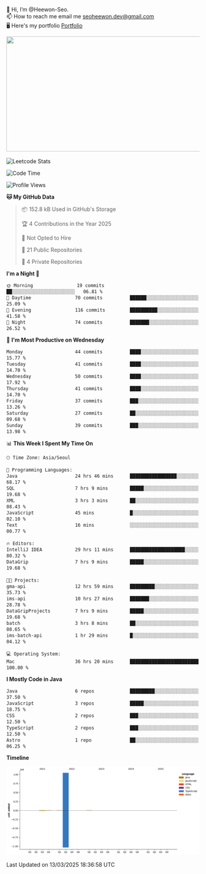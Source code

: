 👋 Hi, I’m @Heewon-Seo.  
📫 How to reach me email me seoheewon.dev@gmail.com   
🖥 Here's my portfolio [Portfolio](https://haileynotes.notion.site/HEEWON-SEO-f98fe97412ee4a6a94fd24fe6832f84c)

<a href="https://github.com/devxb/gitanimals">
<img
  src="https://render.gitanimals.org/farms/Heewon-Seo"
  width="600"
  height="300"
/>
</a>

![Leetcode Stats](https://leetcode.card.workers.dev/?username=Heewon-Seo)

 <!--START_SECTION:waka-->
![Code Time](http://img.shields.io/badge/Code%20Time-1%2C927%20hrs%2018%20mins-blue)

![Profile Views](http://img.shields.io/badge/Profile%20Views-0-blue)

**🐱 My GitHub Data** 

> 📦 152.8 kB Used in GitHub's Storage 
 > 
> 🏆 4 Contributions in the Year 2025
 > 
> 🚫 Not Opted to Hire
 > 
> 📜 21 Public Repositories 
 > 
> 🔑 4 Private Repositories 
 > 
**I'm a Night 🦉** 

```text
🌞 Morning                19 commits          ██░░░░░░░░░░░░░░░░░░░░░░░   06.81 % 
🌆 Daytime                70 commits          ██████░░░░░░░░░░░░░░░░░░░   25.09 % 
🌃 Evening                116 commits         ██████████░░░░░░░░░░░░░░░   41.58 % 
🌙 Night                  74 commits          ███████░░░░░░░░░░░░░░░░░░   26.52 % 
```
📅 **I'm Most Productive on Wednesday** 

```text
Monday                   44 commits          ████░░░░░░░░░░░░░░░░░░░░░   15.77 % 
Tuesday                  41 commits          ████░░░░░░░░░░░░░░░░░░░░░   14.70 % 
Wednesday                50 commits          ████░░░░░░░░░░░░░░░░░░░░░   17.92 % 
Thursday                 41 commits          ████░░░░░░░░░░░░░░░░░░░░░   14.70 % 
Friday                   37 commits          ███░░░░░░░░░░░░░░░░░░░░░░   13.26 % 
Saturday                 27 commits          ██░░░░░░░░░░░░░░░░░░░░░░░   09.68 % 
Sunday                   39 commits          ███░░░░░░░░░░░░░░░░░░░░░░   13.98 % 
```


📊 **This Week I Spent My Time On** 

```text
🕑︎ Time Zone: Asia/Seoul

💬 Programming Languages: 
Java                     24 hrs 46 mins      █████████████████░░░░░░░░   68.17 % 
SQL                      7 hrs 9 mins        █████░░░░░░░░░░░░░░░░░░░░   19.68 % 
XML                      3 hrs 3 mins        ██░░░░░░░░░░░░░░░░░░░░░░░   08.43 % 
JavaScript               45 mins             █░░░░░░░░░░░░░░░░░░░░░░░░   02.10 % 
Text                     16 mins             ░░░░░░░░░░░░░░░░░░░░░░░░░   00.77 % 

🔥 Editors: 
IntelliJ IDEA            29 hrs 11 mins      ████████████████████░░░░░   80.32 % 
DataGrip                 7 hrs 9 mins        █████░░░░░░░░░░░░░░░░░░░░   19.68 % 

🐱‍💻 Projects: 
gma-api                  12 hrs 59 mins      █████████░░░░░░░░░░░░░░░░   35.73 % 
ims-api                  10 hrs 27 mins      ███████░░░░░░░░░░░░░░░░░░   28.78 % 
DataGripProjects         7 hrs 9 mins        █████░░░░░░░░░░░░░░░░░░░░   19.68 % 
batch                    3 hrs 8 mins        ██░░░░░░░░░░░░░░░░░░░░░░░   08.65 % 
ims-batch-api            1 hr 29 mins        █░░░░░░░░░░░░░░░░░░░░░░░░   04.12 % 

💻 Operating System: 
Mac                      36 hrs 20 mins      █████████████████████████   100.00 % 
```

**I Mostly Code in Java** 

```text
Java                     6 repos             █████████░░░░░░░░░░░░░░░░   37.50 % 
JavaScript               3 repos             █████░░░░░░░░░░░░░░░░░░░░   18.75 % 
CSS                      2 repos             ███░░░░░░░░░░░░░░░░░░░░░░   12.50 % 
TypeScript               2 repos             ███░░░░░░░░░░░░░░░░░░░░░░   12.50 % 
Astro                    1 repo              ██░░░░░░░░░░░░░░░░░░░░░░░   06.25 % 
```



**Timeline**

![Lines of Code chart](https://raw.githubusercontent.com/Heewon-Seo/Heewon-Seo/main/assets/bar_graph.png)


 Last Updated on 13/03/2025 18:36:58 UTC
<!--END_SECTION:waka-->


